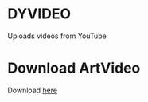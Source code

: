 # DYVIDEO
Uploads videos from YouTube

# Download ArtVideo

Download [here](https://github.com/A50low2050/DYVIDEO/releases/tag/v0.1)

